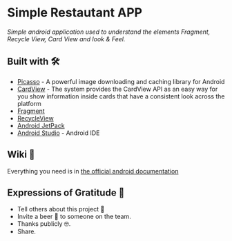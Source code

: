# Simple Restautant APP
_Simple android application used to understand the elements Fragment, Recycle View, Card View and look & Feel._

## Built with 🛠️

* [Picasso](https://square.github.io/picasso/) - A powerful image downloading and caching library for Android
* [CardView](https://developer.android.com/guide/topics/ui/layout/cardview) - The system provides the CardView API as an easy way for you show information inside cards that have a consistent look across the platform
* [Fragment](https://developer.android.com/guide/components/fragments)
* [RecycleView](https://developer.android.com/guide/topics/ui/layout/recyclerview)
* [Android JetPack](https://developer.android.com/jetpack)
* [Android Studio](https://developer.android.com/studio) - Android IDE

## Wiki 📖️

Everything you need is in [the official android documentation](https://developer.android.com/) 


## Expressions of Gratitude 🎁

* Tell others about this project 📢
* Invite a beer 🍺 to someone on the team. 
* Thanks publicly 🤓.
* Share.
